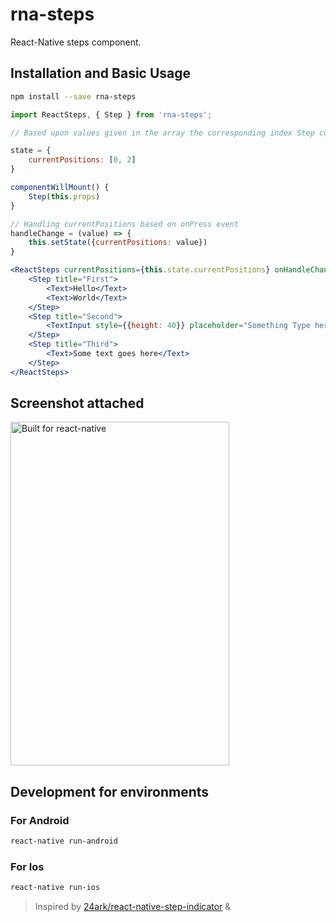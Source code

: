 # rna-steps

React-Native steps component.

## Installation and Basic Usage

```bash
npm install --save rna-steps
```

```jsx
import ReactSteps, { Step } from 'rna-steps';

// Based upon values given in the array the corresponding index Step component will be expanded.  

state = {
    currentPositions: [0, 2]
}

componentWillMount() {
    Step(this.props)
}

// Handling currentPositions based on onPress event
handleChange = (value) => {
    this.setState({currentPositions: value})
}

<ReactSteps currentPositions={this.state.currentPositions} onHandleChange={this.handleChange}>
    <Step title="First">
        <Text>Hello</Text>
        <Text>World</Text>
    </Step>
    <Step title="Second">
        <TextInput style={{height: 40}} placeholder="Something Type here"/>
    </Step>
    <Step title="Third">
        <Text>Some text goes here</Text>
    </Step>
</ReactSteps>
```

## Screenshot attached
<img src="https://github.com/vinothkumarrenganathan/rna-steps/blob/master/images/reactsteps.png" alt="Built for react-native" width="350" height="550">

## Development for environments 
### For Android
```bash
react-native run-android
```

### For Ios
```bash
react-native run-ios
```

> Inspired by [24ark/react-native-step-indicator](https://github.com/24ark/react-native-step-indicator) &
